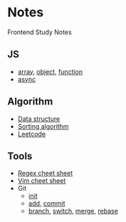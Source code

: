 # Notes

Frontend Study Notes

## JS

- [array](js/array.md), [object](js/object.md), [function](js/function.md)
- [async](js/async.md)

## Algorithm

- [Data structure](algorithm/data-structure.ts)
- [Sorting algorithm](algorithm/sorting.md)
- [Leetcode](algorithm/leetcode.ts)

## Tools

- [Regex cheet sheet](tools/regex-cheat-sheet.md)
- [Vim cheet sheet](tools/vim-cheet-sheet.md)
- Git
  - [init](/tools/git/basic.md#init)
  - [add](/tools/git/basic.md#add), [commit](/tools/git/basic.md#commit)
  - [branch](/tools/git/basic.md#branch), [switch](/tools/git/basic.md#switch), [merge](/tools/git/basic.md#merge), [rebase](/tools/git/basic.md#rebase)
